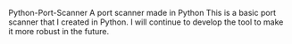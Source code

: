 
Python-Port-Scanner
A port scanner made in Python
This is a basic port scanner that I created in Python. I will continue to develop the tool to make it more robust in the future.
